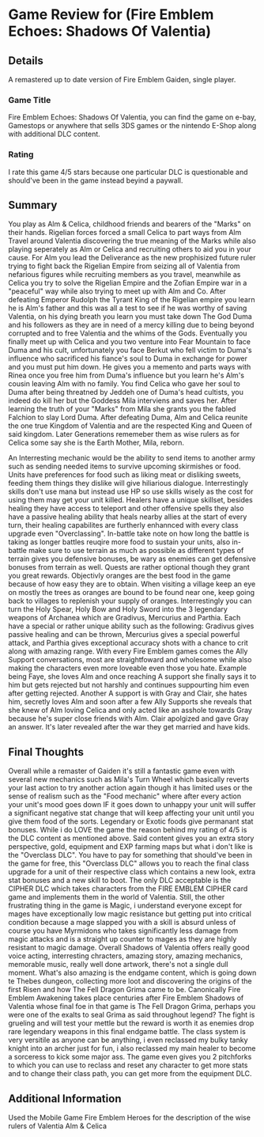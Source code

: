 # Game Review for (Fire Emblem Echoes: Shadows Of Valentia)

## Details
A remastered up to date version of Fire Emblem Gaiden, single player.

### Game Title
Fire Emblem Echoes: Shadows Of Valentia, you can find the game on e-bay, Gamestops or anywhere that sells 3DS games or the nintendo E-Shop along with additional DLC content. 

### Rating
I rate this game 4/5 stars because one particular DLC is questionable and should've been in the game instead beyind a paywall. 

## Summary
You play as Alm & Celica, childhood friends and bearers of the "Marks" on their hands. Rigelian forces forced a small Celica to part ways from Alm Travel around Valentia discovering the true meaning of the Marks while also playing seperately as Alm or Celica and recruiting others to aid you in your cause. For Alm you lead the Deliverance as the new prophisized future ruler trying to fight back the Rigelian Empire from seizing all of Valentia from nefarious figures while recruiting members as you travel, meanwhile as Celica you try to solve the Rigelian Empire and the Zofian Empire war in a "peaceful" way while also trying to meet up with Alm and Co. After defeating Emperor Rudolph the Tyrant King of the Rigelian empire you learn he is Alm's father and this was all a test to see if he was worthy of saving Valentia, on his dying breath you learn you must take down The God Duma and his followers as they are in need of a mercy killing due to being beyond corrupted and to free Valentia and the whims of the Gods. Eventually you finally meet up with Celica and you two venture into Fear Mountain to face Duma and his cult, unfortunately you face Berkut who fell victim to Duma's influence who sacrificed his fiance's soul to Duma in exchange for power and you must put him down. He gives you a memento and parts ways with Rinea once you free him from Duma's influence but you learn he's Alm's cousin leaving Alm with no family. You find Celica who gave her soul to Duma after being threatned by Jeddeh one of Duma's head cultists, you indeed do kill her but the Goddess Mila interviens and saves her. After learning the truth of your "Marks" from Mila she grants you the fabled Falchion to slay Lord Duma. After defeating Duma, Alm and Celica reunite the one true Kingdom of Valentia and are the respected King and Queen of said kingdom. Later Generations rememeber them as wise rulers as for Celica some say she is the Earth Mother, Mila, reborn.

An Interresting mechanic would be the ability to send items to another army such as sending needed items to survive upcoming skirmishes or food. Units have preferences for food such as liking meat or disliking sweets, feeding them things they dislike will give hiliarious dialogue. Interrestingly skills don't use mana but instead use HP so use skills wisely as the cost for using them may get your unit killed. Healers have a unique skillset, besides healing they have access to teleport and other offensive spells they also have a passive healing ability that heals nearby allies at the start of every turn, their healing capabilites are furtherly enhannced with every class upgrade even "Overclassing". In-battle take note on how long the battle is taking as longer battles reuqire more food to sustain your units, also in-battle make sure to use terrain as much as possible as different types of terrain gives you defensive bonuses, be wary as enemies can get defensive bonuses from terrain as well. Quests are rather optional though they grant you great rewards. Objectivly oranges are the best food in the game because of how easy they are to obtain. When visiting a village keep an eye on mostly the trees as oranges are bound to be found near one, keep going back to villages to replenish your supply of oranges. Interrestingly you can turn the Holy Spear, Holy Bow and Holy Sword into the 3 legendary weapons of Archanea which are Gradivus, Mercurius and Parthia. Each have a special or rather unique ability such as the following: Gradivus gives passive healing and can be thrown, Mercurius gives a special powerful attack, and Parthia gives exceptional accuracy shots with a chance to crit along with amazing range. With every Fire Emblem games comes the Ally Support conversations, most are straightfoward and wholesome while also making the characters even more loveable even those you hate. Example being Faye, she loves Alm and once reaching A support she finally says it to him but gets rejected but not harshly and continues suppourting him even after getting rejected. Another A support is with Gray and Clair, she hates him, secretly loves Alm and soon after a few Ally Supports she reveals that she knew of Alm loving Celica and only acted like an asshole towards Gray because he's super close friends with Alm. Clair apolgized and gave Gray an answer. It's later revealed after the war they get married and have kids. 

## Final Thoughts
Overall while a remaster of Gaiden it's still a fantastic game even with several new mechanics such as Mila's Turn Wheel which basically reverts your last action to try another action again though it has limited uses or the sense of realism such as the "Food mechanic" where after every action your unit's mood goes down IF it goes down to unhappy your unit will suffer a significant negative stat change that will keep affecting your unit until you give them food of the sorts. Legendary or Exotic foods give permanant stat bonuses. While i do LOVE the game the reason behind my rating of 4/5 is the DLC content as mentioned above. Said content gives you an extra story perspective, gold, equipment and EXP farming maps but what i don't like is the "Overclass DLC". You have to pay for something that should've been in the game for free, this "Overclass DLC" allows you to reach the final class upgrade for a unit of their respective class which contains a new look, extra stat bonuses and a new skill to boot. The only DLC acceptable is the CIPHER DLC which takes characters from the FIRE EMBLEM CIPHER card game and implements them in the world of Valentia. Still, the other frustrating thing in the game is Magic, i understand everyone except for mages have exceptionally low magic resistance but getting put into critical condition because a mage slapped you with a skill is absurd unless of course you have Myrmidons who takes significantly less damage from magic attacks and is a straight up counter to mages as they are highly resistant to magic damage. Overall Shadows of Valentia offers really good voice acting, interresting chracters, amazing story, amazing mechanics, memorable music, really well done artwork, there's not a single dull moment. What's also amazing is the endgame content, which is going down te Thebes dungeon, collecting more loot and discovering the origins of the first Risen and how The Fell Dragon Grima came to be. Canonically Fire Emblem Awakening takes place centuries after Fire Emblem Shadows of Valentia whose final foe in that game is The Fell Dragon Grima, perhaps you were one of the exalts to seal Grima as said throughout legend? The fight is grueling and will test your mettle but the reward is worth it as enemies drop rare legendary weapons in this final endgame battle. The class system is very versitile as anyone can be anything, i even reclassed my bulky tanky knight into an archer just for fun, i also reclassed my main healer to become a sorceress to kick some major ass. The game even gives you 2 pitchforks to which you can use to reclass and reset any character to get more stats and to change their class path, you can get more from the equipment DLC. 

## Additional Information
Used the Mobile Game Fire Emblem Heroes for the description of the wise rulers of Valentia Alm & Celica
